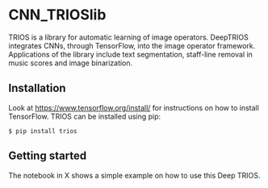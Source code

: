 # CNN_TRIOSlib
 
TRIOS is a library for automatic learning of image operators. DeepTRIOS integrates CNNs, through TensorFlow, into the image operator framework. Applications of the library include text segmentation, staff-line removal in music scores and image binarization.


## Installation
Look at https://www.tensorflow.org/install/ for instructions on how to install TensorFlow. 
TRIOS can be installed using pip:

```
$ pip install trios
```

## Getting started
The notebook in X shows a simple example on how to use this Deep TRIOS.

